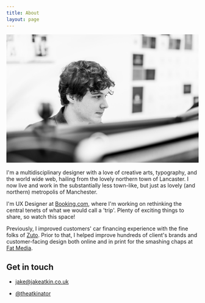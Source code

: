 ```yaml
---
title: About
layout: page
---
```


![Jake Atkin](assets/img/jake-profile-bw.jpg)

<p class="lead">I'm a multidisciplinary designer with a love of creative arts, typography, and the world wide web, hailing from the lovely northern town of Lancaster. I now live and work in the substantially less town-like, but just as lovely (and northern) metropolis of Manchester.</p>

I'm UX Designer at [Booking.com](https://booking.com), where I'm working on rethinking the central tenets of what we would call a 'trip'. Plenty of exciting things to share, so watch this space! 

Previously, I improved customers' car financing experience with the fine folks of [Zuto](https://www.zuto.com). Prior to that, I helped improve hundreds of client's brands and customer-facing design both online and in print for the smashing chaps at [Fat Media](https://www.fatmedia.co.uk).

## Get in touch

* [jake@jakeatkin.co.uk](mailto:jake@jakeatkin.co.uk)

* [@theatkinator](https://twitter.com/TheAtkinator)